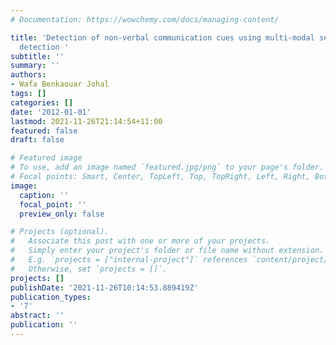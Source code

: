 ```yaml
---
# Documentation: https://wowchemy.com/docs/managing-content/

title: 'Detection of non-verbal communication cues using multi-modal sensors : engagement
  detection '
subtitle: ''
summary: ''
authors:
- Wafa Benkaouar Johal
tags: []
categories: []
date: '2012-01-01'
lastmod: 2021-11-26T21:14:54+11:00
featured: false
draft: false

# Featured image
# To use, add an image named `featured.jpg/png` to your page's folder.
# Focal points: Smart, Center, TopLeft, Top, TopRight, Left, Right, BottomLeft, Bottom, BottomRight.
image:
  caption: ''
  focal_point: ''
  preview_only: false

# Projects (optional).
#   Associate this post with one or more of your projects.
#   Simply enter your project's folder or file name without extension.
#   E.g. `projects = ["internal-project"]` references `content/project/deep-learning/index.md`.
#   Otherwise, set `projects = []`.
projects: []
publishDate: '2021-11-26T10:14:53.889419Z'
publication_types:
- '7'
abstract: ''
publication: ''
---
```

